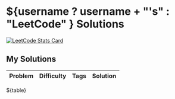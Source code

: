 # ${username ? username + "'s" : "LeetCode" } Solutions

[![LeetCode Stats Card](https://leetcode.card.workers.dev/${username}?theme=unicorn&font=milonga)](https://leetcode.com/${username}/)

## My Solutions

| Problem | Difficulty | Tags | Solution |
| ------- | ---------- | ---- | -------- |
${table}
